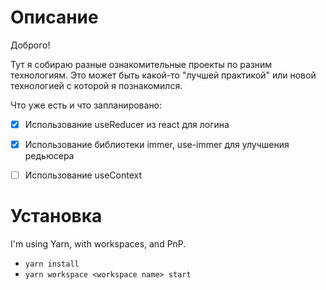 


# Описание 
Доброго!


Тут я собираю разные ознакомительные проекты по разним технологиям. Это может быть какой-то "лучшей практикой"
или новой технологией с которой я познакомился. 


Что уже есть и что запланировано:
- [x] Использование useReducer из react для логина
- [x] Использование библиотеки immer, use-immer для улучшения редьюсера
- [ ] Использование useContext



# Установка

I'm using Yarn, with workspaces, and PnP.

- `yarn install`
- `yarn workspace <workspace name> start`